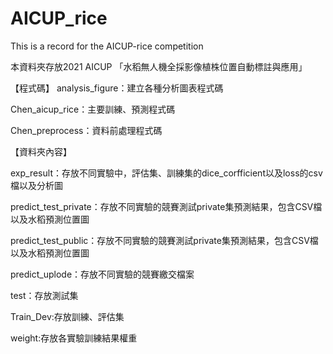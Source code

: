 # AICUP_rice
This is a record for the AICUP-rice competition

本資料夾存放2021 AICUP 「水稻無人機全採影像植株位置自動標註與應用」

【程式碼】
analysis_figure：建立各種分析圖表程式碼

Chen_aicup_rice：主要訓練、預測程式碼

Chen_preprocess：資料前處理程式碼

【資料夾內容】

exp_result：存放不同實驗中，評估集、訓練集的dice_corfficient以及loss的csv檔以及分析圖

predict_test_private：存放不同實驗的競賽測試private集預測結果，包含CSV檔以及水稻預測位置圖

predict_test_public：存放不同實驗的競賽測試private集預測結果，包含CSV檔以及水稻預測位置圖

predict_uplode：存放不同實驗的競賽繳交檔案

test：存放測試集

Train_Dev:存放訓練、評估集

weight:存放各實驗訓練結果權重
